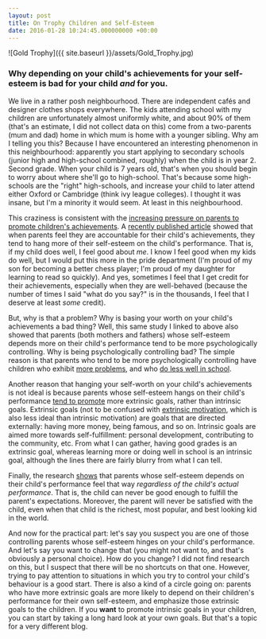```yaml
---
layout: post
title: On Trophy Children and Self-Esteem
date: 2016-01-28 10:24:45.000000000 +00:00
---
```

![Gold Trophy]({{ site.baseurl }}/assets/Gold_Trophy.jpg)

### Why depending on your child's achievements for your self-esteem is bad for your child _and_ for you.

We live in a rather posh neighbourhood. There are independent cafés and designer clothes shops everywhere. The kids attending school with my children are unfortunately almost uniformly white, and about 90% of them (that's an estimate, I did not collect data on this) come from a two-parents (mum and dad) home in which mum is home with a younger sibling. Why am I telling you this? Because I have encountered an interesting phenomenon in this neighbourhood: apparently you start applying to secondary schools (junior high and high-school combined, roughly) when the child is in year 2. Second grade. When your child is 7 years old, that's when you should begin to worry about where she'll go to high-school. That's because some high-schools are the "right" high-schools, and increase your child to later attend either Oxford or Cambridge (think ivy league colleges). I thought it was insane, but I'm a minority it would seem. At least in this neighbourhood.

This craziness is consistent with the [increasing pressure on parents to promote children's achievements](https://www.prometheusbooks.com/index.php?main_page=product_info&products_id=884). A [recently published article](http://www.tandfonline.com/doi/abs/10.1080/15295192.2015.1020135) showed that when parents feel they are accountable for their child's achievements, they tend to hang more of their self-esteem on the child's performance. That is, if my child does well, I feel good about _me_. I know I feel good when my kids do well, but I would put this more in the pride department (I'm proud of my son for becoming a better chess player; I'm proud of my daughter for learning to read so quickly). And yes, sometimes I feel that I get credit for their achievements, especially when they are well-behaved (because the number of times I said "what do you say?" is in the thousands, I feel that I deserve at least _some_ credit).

But, why is that a problem? Why is basing your worth on your child's achievements a bad thing? Well, this same study I linked to above also showed that parents (both mothers and fathers) whose self-esteem depends more on their child's performance tend to be more psychologically controlling. Why is being psychologically controlling bad? The simple reason is that parents who tend to be more psychologically controlling have children who exhibit [more problems](https://selfdeterminationtheory.org/SDT/documents/2010_Soenens_Vansteenkiste_DevRev.pdf), and who [do less well in school](http://www.sciencedirect.com/science/article/pii/S1041608014002362).

Another reason that hanging your self-worth on your child's achievements is not ideal is because parents whose self-esteem hangs on their child's performance [tend to promote](http://www.sciencedirect.com/science/article/pii/S0140197115000640) more extrinsic goals, rather than intrinsic goals. Extrinsic goals (not to be confused with [extrinsic motivation](https://galpod.com/more-than-words/), which is also less ideal than intrinsic motivation) are goals that are directed externally: having more money, being famous, and so on. Intrinsic goals are aimed more towards self-fulfillment: personal development, contributing to the community, etc. From what I can gather, having good grades is an extrinsic goal, whereas learning more or doing well in school is an intrinsic goal, although the lines there are fairly blurry from what I can tell.

Finally, the research [shows](http://www.tandfonline.com/doi/abs/10.1080/15295192.2015.1020135) that parents whose self-esteem depends on their child's performance feel that way _regardless of the child's actual performance_. That is, the child can never be good enough to fulfill the parent's expectations. Moreover, the parent will never be satisfied with the child, even when that child is the richest, most popular, and best looking kid in the world.

And now for the practical part: let's say you suspect you are one of those controlling parents whose self-esteem hinges on your child's performance. And let's say you want to change that (you might not want to, and that's obviously a personal choice). How do you change? I did not find research on this, but I suspect that there will be no shortcuts on that one. However, trying to pay attention to situations in which you try to control your child's behaviour is a good start. There is also a kind of a circle going on: parents who have more extrinsic goals are more likely to depend on their children's performance for their own self-esteem, and emphasize those extrinsic goals to the children. If you **want** to promote intrinsic goals in your children, you can start by taking a long hard look at your own goals. But that's a topic for a very different blog.
